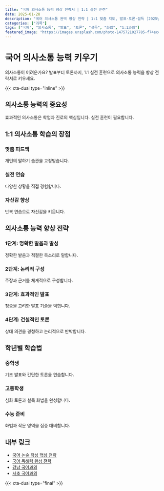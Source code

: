 ```yaml
---
title: "국어 의사소통 능력 향상 전략서 | 1:1 실전 훈련"
date: 2025-01-28
description: "국어 의사소통 완벽 향상 전략 | 1:1 맞춤 지도, 발표·토론·설득 [2025년]"
categories: ["과목"]
tags: ["국어", "의사소통", "발표", "토론", "설득", "화법", "1:1과외"]
featured_image: "https://images.unsplash.com/photo-1475721027785-f74eccf877e2?w=1200&h=630&fit=crop"
---
```


# 국어 의사소통 능력 키우기

의사소통이 어려운가요? 발표부터 토론까지, 1:1 실전 훈련으로 의사소통 능력을 향상 전략서로 키우세요.

{{< cta-dual type="inline" >}}

## 의사소통 능력의 중요성

효과적인 의사소통은 학업과 진로의 핵심입니다. 실전 훈련이 필요합니다.

## 1:1 의사소통 학습의 장점

### 맞춤 피드백
개인의 말하기 습관을 교정받습니다.

### 실전 연습
다양한 상황을 직접 경험합니다.

### 자신감 향상
반복 연습으로 자신감을 키웁니다.

## 의사소통 능력 향상 전략

### 1단계: 명확한 발음과 발성
정확한 발음과 적절한 목소리로 말합니다.

### 2단계: 논리적 구성
주장과 근거를 체계적으로 구성합니다.

### 3단계: 효과적인 발표
청중을 고려한 발표 기술을 익힙니다.

### 4단계: 건설적인 토론
상대 의견을 경청하고 논리적으로 반박합니다.

## 학년별 학습법

### 중학생
기초 발표와 간단한 토론을 연습합니다.

### 고등학생
심화 토론과 설득 화법을 완성합니다.

### 수능 준비
화법과 작문 영역을 집중 대비합니다.

## 내부 링크
- [국어 논술 작성 핵심 전략](../../subjects/korean/korean-essay-writing/)
- [국어 독해력 완성 전략](../../subjects/korean/korean-reading-comprehension/)
- [강남 국어과외](../../local/gangnam-korean/)
- [서초 국어과외](../../local/seocho-korean/)

{{< cta-dual type="final" >}}
